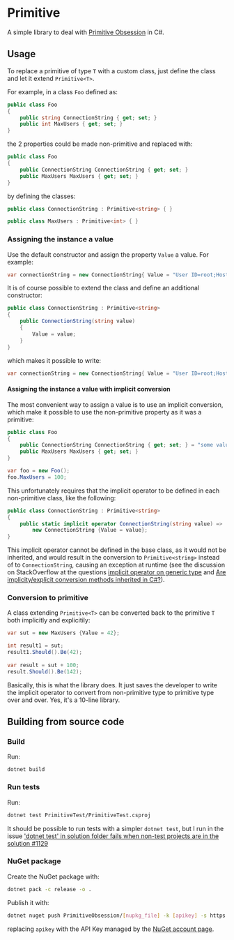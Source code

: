 Primitive
=========
A simple library to deal with [Primitive Obsession](http://wiki.c2.com/?PrimitiveObsession) in C#.

## Usage
To replace a primitive of type `T` with a custom class, just define the class and let it extend `Primitive<T>`.

For example, in a class `Foo` defined as:

```csharp
public class Foo
{
    public string ConnectionString { get; set; }
    public int MaxUsers { get; set; }
}
```

the 2 properties could be made non-primitive and replaced with:

```csharp
public class Foo
{
    public ConnectionString ConnectionString { get; set; }
    public MaxUsers MaxUsers { get; set; }
}
```

by defining the classes:

```csharp
public class ConnectionString : Primitive<string> { }

public class MaxUsers : Primitive<int> { }
```

### Assigning the instance a value
Use the default constructor and assign the property `Value` a value. For example:

```csharp
var connectionString = new ConnectionString{ Value = "User ID=root;Host=localhost;Port=5432" };
```
It is of course possible to extend the class and define an additional constructor:

```csharp
public class ConnectionString : Primitive<string>
{
    public ConnectionString(string value)
    {
        Value = value;
    }
}
```

which makes it possible to write:

```csharp
var connectionString = new ConnectionString{ Value = "User ID=root;Host=localhost;Port=5432" };
```
#### Assigning the instance a value with implicit conversion
The most convenient way to assign a value is to use an implicit conversion, which make it possible to use the non-primitive property as it was a primitive:

```csharp
public class Foo
{
    public ConnectionString ConnectionString { get; set; } = "some value";
    public MaxUsers MaxUsers { get; set; }
}

var foo = new Foo();
foo.MaxUsers = 100;
```

This unfortunately requires that the implicit operator to be defined in each non-primitive class, like the following:


```csharp
public class ConnectionString : Primitive<string>
{
    public static implicit operator ConnectionString(string value) =>
        new ConnectionString {Value = value};
}
```

This implicit operator cannot be defined in the base class, as it would not be inherited, and would result in the conversion to `Primitive<string>` instead of to `ConnectionString`, causing an exception at runtime (see the discussion on StackOverflow at the questions [implicit operator on generic type](https://stackoverflow.com/questions/3823145/implicit-operator-on-generic-types) and [Are implicity/explicit conversion methods inherited in C#?](https://stackoverflow.com/questions/967630/are-implicity-explicit-conversion-methods-inherited-in-c)).


### Conversion to primitive
A class extending `Primitive<T>` can be converted back to the primitive `T` both implicitly and explicitily:

```csharp
var sut = new MaxUsers {Value = 42};

int result1 = sut;
result1.Should().Be(42);
            
var result = sut + 100;
result.Should().Be(142);
```

Basically, this is what the library does. It just saves the developer to write the implicit operator to convert from non-primitive type to primitive type over and over. Yes, it's a 10-line library.


## Building from source code
### Build
Run:

```
dotnet build
```

### Run tests
Run:

```bash
dotnet test PrimitiveTest/PrimitiveTest.csproj
```

It should be possible to run tests with a simpler `dotnet test`, but I run in the issue ['dotnet test' in solution folder fails when non-test projects are in the solution #1129](http://wiki.c2.com/?PrimitiveObsession)

### NuGet package
Create the NuGet package with:

```bash
dotnet pack -c release -o .
```

Publish it with:

```bash
dotnet nuget push PrimitiveObsession/[nupkg_file] -k [apikey] -s https://api.nuget.org/v3/index.json
```

replacing `apikey` with the API Key managed by the [NuGet account page](https://www.nuget.org/account/apikeys).
